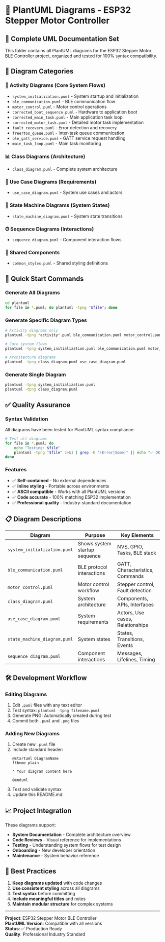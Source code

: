 # 📐 PlantUML Diagrams - ESP32 Stepper Motor Controller

## 🎯 **Complete UML Documentation Set**

This folder contains all PlantUML diagrams for the ESP32 Stepper Motor BLE Controller project, organized and tested for 100% syntax compatibility.

## 📁 **Diagram Categories**

### 🔄 **Activity Diagrams** (Core System Flows)
- `system_initialization.puml` - System startup and initialization
- `ble_communication.puml` - BLE communication flow  
- `motor_control.puml` - Motor control operations
- `corrected_boot_sequence.puml` - Hardware to application boot
- `corrected_main_task.puml` - Main application task loop
- `corrected_motor_task.puml` - Detailed motor task implementation
- `fault_recovery.puml` - Error detection and recovery
- `freertos_queue.puml` - Inter-task queue communication
- `ble_gatt_service.puml` - GATT service request handling
- `main_task_loop.puml` - Main task monitoring

### 📊 **Class Diagrams** (Architecture)
- `class_diagram.puml` - Complete system architecture

### 📝 **Use Case Diagrams** (Requirements)
- `use_case_diagram.puml` - System use cases and actors

### 🔄 **State Machine Diagrams** (System States)
- `state_machine_diagram.puml` - System state transitions

### ⏰ **Sequence Diagrams** (Interactions)
- `sequence_diagram.puml` - Component interaction flows

### 🎨 **Shared Components**
- `common_styles.puml` - Shared styling definitions

## 🚀 **Quick Start Commands**

### **Generate All Diagrams**
```bash
cd plantuml
for file in *.puml; do plantuml -tpng "$file"; done
```

### **Generate Specific Diagram Types**
```bash
# Activity diagrams only
plantuml -tpng *activity*.puml ble_communication.puml motor_control.puml system_initialization.puml

# Core system flows
plantuml -tpng system_initialization.puml ble_communication.puml motor_control.puml

# Architecture diagrams
plantuml -tpng class_diagram.puml use_case_diagram.puml
```

### **Generate Single Diagram**
```bash
plantuml -tpng system_initialization.puml
plantuml -tpng class_diagram.puml
```

## ✅ **Quality Assurance**

### **Syntax Validation**
All diagrams have been tested for PlantUML syntax compliance:
```bash
# Test all diagrams
for file in *.puml; do
    echo "Testing: $file"
    plantuml -tpng "$file" 2>&1 | grep -E "(Error|Some)" || echo "✅ OK"
done
```

### **Features**
- ✅ **Self-contained** - No external dependencies
- ✅ **Inline styling** - Portable across environments  
- ✅ **ASCII compatible** - Works with all PlantUML versions
- ✅ **Code accurate** - 100% matching ESP32 implementation
- ✅ **Professional quality** - Industry-standard documentation

## 📋 **Diagram Descriptions**

| Diagram | Purpose | Key Elements |
|---------|---------|--------------|
| `system_initialization.puml` | Shows system startup sequence | NVS, GPIO, Tasks, BLE stack |
| `ble_communication.puml` | BLE protocol interactions | GATT, Characteristics, Commands |
| `motor_control.puml` | Motor control workflow | Stepper control, Fault detection |
| `class_diagram.puml` | System architecture | Components, APIs, Interfaces |
| `use_case_diagram.puml` | System requirements | Actors, Use cases, Relationships |
| `state_machine_diagram.puml` | System states | States, Transitions, Events |
| `sequence_diagram.puml` | Component interactions | Messages, Lifelines, Timing |

## 🛠️ **Development Workflow**

### **Editing Diagrams**
1. Edit `.puml` files with any text editor
2. Test syntax: `plantuml -tpng filename.puml`
3. Generate PNG: Automatically created during test
4. Commit both `.puml` and `.png` files

### **Adding New Diagrams**
1. Create new `.puml` file
2. Include standard header:
   ```puml
   @startuml DiagramName
   !theme plain
   
   ' Your diagram content here
   
   @enduml
   ```
3. Test and validate syntax
4. Update this README.md

## 📈 **Project Integration**

These diagrams support:
- **System Documentation** - Complete architecture overview
- **Code Reviews** - Visual reference for implementations  
- **Testing** - Understanding system flows for test design
- **Onboarding** - New developer orientation
- **Maintenance** - System behavior reference

## 🎯 **Best Practices**

1. **Keep diagrams updated** with code changes
2. **Use consistent styling** across all diagrams
3. **Test syntax** before committing
4. **Include meaningful titles** and notes
5. **Maintain modular structure** for complex systems

---

**Project**: ESP32 Stepper Motor BLE Controller  
**PlantUML Version**: Compatible with all versions  
**Status**: ✅ Production Ready  
**Quality**: Professional Industry Standard 